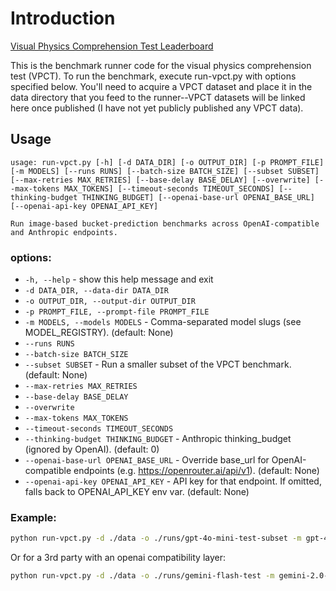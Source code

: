 # Introduction

[Visual Physics Comprehension Test Leaderboard](https://cbrower.dev/vpct)

This is the benchmark runner code for the visual physics comprehension test (VPCT). To run the benchmark, execute run-vpct.py with options specified below. You'll need to acquire a VPCT dataset and place it in the data directory that you feed to the runner--VPCT datasets will be linked here once published (I have not yet publicly published any VPCT data).

## Usage

```
usage: run-vpct.py [-h] [-d DATA_DIR] [-o OUTPUT_DIR] [-p PROMPT_FILE] [-m MODELS] [--runs RUNS] [--batch-size BATCH_SIZE] [--subset SUBSET] [--max-retries MAX_RETRIES] [--base-delay BASE_DELAY] [--overwrite] [--max-tokens MAX_TOKENS] [--timeout-seconds TIMEOUT_SECONDS] [--thinking-budget THINKING_BUDGET] [--openai-base-url OPENAI_BASE_URL] [--openai-api-key OPENAI_API_KEY]

Run image-based bucket-prediction benchmarks across OpenAI-compatible and Anthropic endpoints.
```

### options:
- `-h, --help` - show this help message and exit
- `-d DATA_DIR, --data-dir DATA_DIR`
- `-o OUTPUT_DIR, --output-dir OUTPUT_DIR`
- `-p PROMPT_FILE, --prompt-file PROMPT_FILE`
- `-m MODELS, --models MODELS` - Comma-separated model slugs (see MODEL_REGISTRY). (default: None)
- `--runs RUNS`
- `--batch-size BATCH_SIZE`
- `--subset SUBSET` - Run a smaller subset of the VPCT benchmark. (default: None)
- `--max-retries MAX_RETRIES`
- `--base-delay BASE_DELAY`
- `--overwrite`
- `--max-tokens MAX_TOKENS`
- `--timeout-seconds TIMEOUT_SECONDS`
- `--thinking-budget THINKING_BUDGET` - Anthropic thinking_budget (ignored by OpenAI). (default: 0)
- `--openai-base-url OPENAI_BASE_URL` - Override base_url for OpenAI-compatible endpoints (e.g. https://openrouter.ai/api/v1). (default: None)
- `--openai-api-key OPENAI_API_KEY` - API key for that endpoint. If omitted, falls back to OPENAI_API_KEY env var. (default: None)

### Example:

```bash
python run-vpct.py -d ./data -o ./runs/gpt-4o-mini-test-subset -m gpt-4o-mini --runs 1 --batch-size 5 --max-tokens 16384 --subset 5
```

Or for a 3rd party with an openai compatibility layer:

```bash
python run-vpct.py -d ./data -o ./runs/gemini-flash-test -m gemini-2.0-flash --runs 1 --batch-size 5 --max-tokens 4096 --subset 5 --openai-base-url https://generativelanguage.googleapis.com/v1beta/openai/ --openai-api-key $GEMINI_API_KEY
```